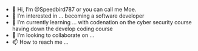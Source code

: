- 👋 Hi, I’m @Speedbird787 or you can call me Moe.
- 👀 I’m interested in ... becoming a software developer 
- 🌱 I’m currently learning ... with codenation on the cyber security course having down the develop coding course
- 💞️ I’m looking to collaborate on ...
- 📫 How to reach me ... 

<!---
Speedbird787/Speedbird787 is a ✨ special ✨ repository because its `README.md` (this file) appears on your GitHub profile.
You can click the Preview link to take a look at your changes.
--->

